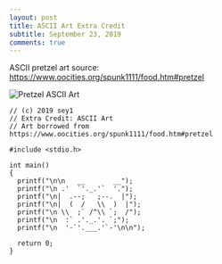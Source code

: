 ```yaml
---
layout: post
title: ASCII Art Extra Credit
subtitle: September 23, 2019
comments: true
---
```


ASCII pretzel art source: https://www.oocities.org/spunk1111/food.htm#pretzel


![Pretzel ASCII Art](https://ephsarah.github.io/img/pretzel-ascii-art.png)


```
// (c) 2019 sey1
// Extra Credit: ASCII Art
// Art borrowed from https://www.oocities.org/spunk1111/food.htm#pretzel

#include <stdio.h>

int main()
{
  printf("\n\n   __       __");
  printf("\n .'  `'._.'`  '.");
  printf("\n|  .--;   ;--.  |");
  printf("\n|  (  /   \\  )  |");
  printf("\n \\  ;` /^\\ `;  /");
  printf("\n  :` .'._.'. `;");
  printf("\n  '-`'.___.'`-'\n\n");

  return 0;
}
```
